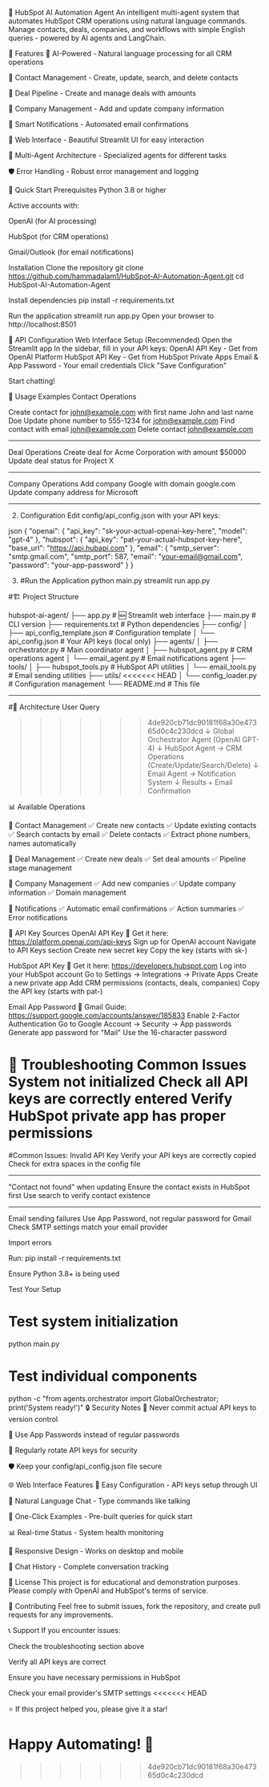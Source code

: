 🤖 HubSpot AI Automation Agent
An intelligent multi-agent system that automates HubSpot CRM operations using natural language commands. Manage contacts, deals, companies, and workflows with simple English queries - powered by AI agents and LangChain.

🌟 Features
🤖 AI-Powered - Natural language processing for all CRM operations

👥 Contact Management - Create, update, search, and delete contacts

💼 Deal Pipeline - Create and manage deals with amounts

🏢 Company Management - Add and update company information

📧 Smart Notifications - Automated email confirmations

🎯 Web Interface - Beautiful Streamlit UI for easy interaction

🔧 Multi-Agent Architecture - Specialized agents for different tasks

🛡️ Error Handling - Robust error management and logging

🚀 Quick Start
Prerequisites
Python 3.8 or higher

Active accounts with:

OpenAI (for AI processing)

HubSpot (for CRM operations)

Gmail/Outlook (for email notifications)

Installation
Clone the repository
git clone https://github.com/hammadalam1/HubSpot-AI-Automation-Agent.git
cd HubSpot-AI-Automation-Agent


Install dependencies
pip install -r requirements.txt


Run the application
streamlit run app.py
Open your browser to http://localhost:8501

🔑 API Configuration
Web Interface Setup (Recommended)
Open the Streamlit app
In the sidebar, fill in your API keys:
OpenAI API Key - Get from OpenAI Platform
HubSpot API Key - Get from HubSpot Private Apps
Email & App Password - Your email credentials
Click "Save Configuration"

Start chatting!

🎯 Usage Examples
Contact Operations

Create contact for john@example.com with first name John and last name Doe
Update phone number to 555-1234 for john@example.com
Find contact with email john@example.com
Delete contact john@example.com
___________________________________________________
Deal Operations
Create deal for Acme Corporation with amount $50000
Update deal status for Project X
___________________________________________________
Company Operations
Add company Google with domain google.com
Update company address for Microsoft
___________________________________________________

2. Configuration
Edit config/api_config.json with your API keys:

json
{
    "openai": {
        "api_key": "sk-your-actual-openai-key-here",
        "model": "gpt-4"
    },
    "hubspot": {
        "api_key": "pat-your-actual-hubspot-key-here",
        "base_url": "https://api.hubapi.com"
    },
    "email": {
        "smtp_server": "smtp.gmail.com",
        "smtp_port": 587,
        "email": "your-email@gmail.com",
        "password": "your-app-password"
    }
}


3. #Run the Application
python main.py
streamlit run app.py



#🏗️ Project Structure

hubspot-ai-agent/
├── app.py                          # 🆕 Streamlit web interface
├── main.py                         # CLI version
├── requirements.txt                # Python dependencies
├── config/
│   ├── api_config_template.json    # Configuration template
│   └── api_config.json            # Your API keys (local only)
├── agents/
│   ├── orchestrator.py            # Main coordinator agent
│   ├── hubspot_agent.py           # CRM operations agent
│   └── email_agent.py             # Email notifications agent
├── tools/
│   ├── hubspot_tools.py           # HubSpot API utilities
│   └── email_tools.py             # Email sending utilities
├── utils/
<<<<<<< HEAD
│   └── config_loader.py           # Configuration management
└── README.md                      # This file
__________________________________________________________________

#🔧 Architecture
User Query
>>>>>>> 4de920cb71dc90181f68a30e47365d0c4c230dcd
    ↓
Global Orchestrator Agent (OpenAI GPT-4)
    ↓
HubSpot Agent → CRM Operations (Create/Update/Search/Delete)
    ↓  
Email Agent → Notification System
    ↓
Results + Email Confirmation

📊 Available Operations

👥 Contact Management
✅ Create new contacts
✅ Update existing contacts
✅ Search contacts by email
✅ Delete contacts
✅ Extract phone numbers, names automatically

💼 Deal Management
✅ Create new deals
✅ Set deal amounts
✅ Pipeline stage management

🏢 Company Management
✅ Add new companies
✅ Update company information
✅ Domain management

📧 Notifications
✅ Automatic email confirmations
✅ Action summaries
✅ Error notifications

🔗 API Key Sources
OpenAI API Key
🔗 Get it here: https://platform.openai.com/api-keys
Sign up for OpenAI account
Navigate to API Keys section
Create new secret key
Copy the key (starts with sk-)

HubSpot API Key
🔗 Get it here: https://developers.hubspot.com
Log into your HubSpot account
Go to Settings → Integrations → Private Apps
Create a new private app
Add CRM permissions (contacts, deals, companies)
Copy the API key (starts with pat-)

Email App Password
🔗 Gmail Guide: https://support.google.com/accounts/answer/185833
Enable 2-Factor Authentication
Go to Google Account → Security → App passwords
Generate app password for "Mail"
Use the 16-character password

🐛 Troubleshooting
Common Issues
System not initialized
Check all API keys are correctly entered
Verify HubSpot private app has proper permissions
=======
#Common Issues:
Invalid API Key
Verify your API keys are correctly copied
Check for extra spaces in the config file
__________________________________________________
"Contact not found" when updating
Ensure the contact exists in HubSpot first
Use search to verify contact existence
__________________________________________________
Email sending failures
Use App Password, not regular password for Gmail
Check SMTP settings match your email provider

Import errors

Run: pip install -r requirements.txt

Ensure Python 3.8+ is being used

Test Your Setup
# Test system initialization
python main.py

# Test individual components
python -c "from agents.orchestrator import GlobalOrchestrator; print('System ready!')"
🔒 Security Notes
🔐 Never commit actual API keys to version control

📧 Use App Passwords instead of regular passwords

🔄 Regularly rotate API keys for security

🛡️ Keep your config/api_config.json file secure

🌐 Web Interface Features
🔑 Easy Configuration - API keys setup through UI

💬 Natural Language Chat - Type commands like talking

🎯 One-Click Examples - Pre-built queries for quick start

📊 Real-time Status - System health monitoring

📱 Responsive Design - Works on desktop and mobile

🔄 Chat History - Complete conversation tracking


📄 License
This project is for educational and demonstration purposes. Please comply with OpenAI and HubSpot's terms of service.

🤝 Contributing
Feel free to submit issues, fork the repository, and create pull requests for any improvements.

📞 Support
If you encounter issues:

Check the troubleshooting section above

Verify all API keys are correct

Ensure you have necessary permissions in HubSpot

Check your email provider's SMTP settings
<<<<<<< HEAD

⭐ If this project helped you, please give it a star!

Happy Automating! 🎉
=======
>>>>>>> 4de920cb71dc90181f68a30e47365d0c4c230dcd
